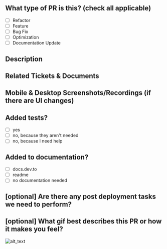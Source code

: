 <!--
     For Work In Progress Pull Requests, please use the Draft PR feature,
     see https://github.blog/2019-02-14-introducing-draft-pull-requests/ for further details.

     For a timely review/response, please avoid force-pushing additional
     commits if your PR already received reviews or comments.

     Before submitting a Pull Request, please ensure you've done the following:
     - 📖 Read the DEV Contributing Guide, https://github.com/thepracticaldev/dev.to/blob/master/CONTRIBUTING.md#create-a-pull-request and the Code of Conduct, https://github.com/thepracticaldev/dev.to/blob/master/CODE_OF_CONDUCT.md
     - 👷‍♀️ Create small PRs. While this is not always possible, in many cases, it is.
     - ✅ Provided tests for your changes
     - 📝 Use descriptive commit messages.
     - 📗 Updated any relevant documentation and added any necessary screenshots
-->

## What type of PR is this? (check all applicable)

- [ ] Refactor
- [ ] Feature
- [ ] Bug Fix
- [ ] Optimization
- [ ] Documentation Update

## Description

## Related Tickets & Documents

## Mobile & Desktop Screenshots/Recordings (if there are UI changes)

## Added tests?

- [ ] yes
- [ ] no, because they aren't needed
- [ ] no, because I need help

## Added to documentation?

- [ ] docs.dev.to
- [ ] readme
- [ ] no documentation needed

## [optional] Are there any post deployment tasks we need to perform?

## [optional] What gif best describes this PR or how it makes you feel?

![alt_text](gif_link)
